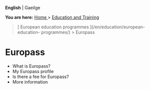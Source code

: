 **English** |  Gaeilge 

**You are here:** [ Home ](/en/) > [ Education and Training ](/en/education/)
> [ European education programmes ](/en/education/european-education-
programmes/) > Europass

#  Europass

  * What is Europass? 
  * My Europass profile 
  * Is there a fee for Europass? 
  * More information 
